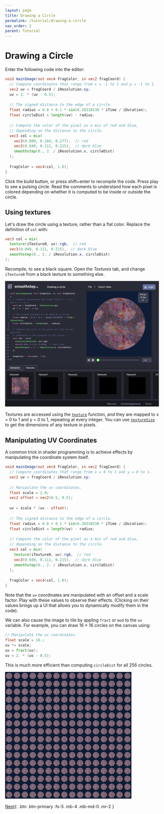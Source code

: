 ```yaml
---
layout: page
title: Drawing a Circle
permalink: /tutorial/drawing-a-circle
nav_order: 2
parent: Tutorial
---
```


# Drawing a Circle

Enter the following code into the editor:

```glsl
void mainImage(out vec4 fragColor, in vec2 fragCoord) {
  // Compute coordinates that range from x = -1 to 1 and y = -1 to 1.
  vec2 uv = fragCoord / iResolution.xy;
  uv = 2. * (uv - 0.5);

  // The signed distance to the edge of a circle.
  float radius = 0.8 + 0.1 * sin(6.28318530 * iTime / iDuration);
  float circleDist = length(uv) - radius;

  // Compute the color of the pixel as a mix of red and blue,
  // depending on the distance to the circle.
  vec3 col = mix(
    vec3(0.800, 0.184, 0.277),  // red
    vec3(0.049, 0.111, 0.215),  // dark blue
    smoothstep(0., 2. / iResolution.x, circleDist)
  );

  fragColor = vec4(col, 1.0);
}
```

Click the *build* button, or press shift+enter to recompile the code. Press play to see a pulsing circle. Read the comments to understand how each pixel is colored depending on whether it is computed to be inside or outside the circle.

## Using textures

Let's draw the circle using a texture, rather than a flat color. Replace the definition of `col` with:

```glsl
vec3 col = mix(
  texture(iTexture0, uv).rgb,  // red
  vec3(0.049, 0.111, 0.215),  // dark blue
  smoothstep(0., 2. / iResolution.x, circleDist)
);
```

Recompile, to see a black square. Open the *Textures* tab, and change `iTexture0` from a black texture to something else.

![Using a texture](/images/tutorial/texture.png)

Textures are accessed using the [`texture`](https://www.khronos.org/registry/OpenGL-Refpages/gl4/html/texture.xhtml) function, and they are mapped to x = 0 to 1 and y = 0 to 1, repeating at every integer. You can use [`textureSize`](https://www.khronos.org/registry/OpenGL-Refpages/gl4/html/textureSize.xhtml) to get the dimensions of any texture in pixels.

## Manipulating UV Coordinates

A common trick in shader programming is to achieve effects by manipulating the coordinate system itself.

```glsl
void mainImage(out vec4 fragColor, in vec2 fragCoord) {
  // Compute coordinates that range from x = 0 to 1 and y = 0 to 1.
  vec2 uv = fragCoord / iResolution.xy;

  // Manipulate the uv coordinates.
  float scale = 2.0;
  vec2 offset = vec2(0.5, 0.5);

  uv = scale * (uv - offset);

  // The signed distance to the edge of a circle.
  float radius = 0.8 + 0.1 * sin(6.28318530 * iTime / iDuration);
  float circleDist = length(uv) - radius;

  // Compute the color of the pixel as a mix of red and blue,
  // depending on the distance to the circle.
  vec3 col = mix(
    texture(iTexture0, uv).rgb,  // red
    vec3(0.049, 0.111, 0.215),  // dark blue
    smoothstep(0., 2. / iResolution.x, circleDist)
  );

  fragColor = vec4(col, 1.0);
}
```

Note that the `uv` coordinates are manipulated with an offset and a scale factor. Play with these values to observe their effects. (Clicking on their values brings up a UI that allows you to dynamically modify them in the code).


We can also cause the image to tile by appling `fract` or `mod` to the `uv` variable. For example, you can draw 16 &times; 16 circles on the canvas using:

```glsl
// Manipulate the uv coordinates.
float scale = 16.;
uv *= scale;
uv = fract(uv);
uv = 2. * (uv - 0.5);
```

This is much more efficient than computing `circleDist` for all 256 circles.

![256 circles](/images/tutorial/256-circles.png)


[Next](/tutorial/stateful-animations){: .btn .btn-primary .fs-5 .mb-4 .mb-md-0 .mr-2 }
